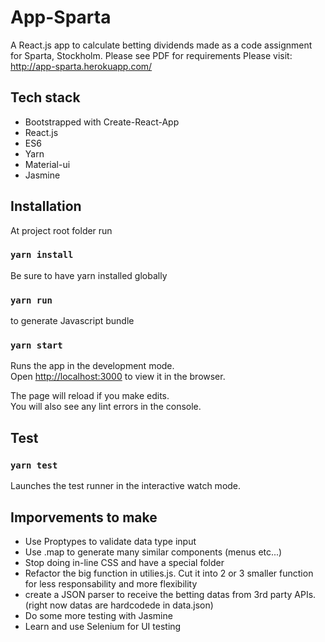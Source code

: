 # App-Sparta

A React.js app to calculate betting dividends
made as a code assignment for Sparta, Stockholm.
Please see PDF for requirements
Please visit: http://app-sparta.herokuapp.com/

## Tech stack

* Bootstrapped with Create-React-App
* React.js
* ES6
* Yarn
* Material-ui
* Jasmine

## Installation

At project root folder run

### `yarn install`

Be sure to have yarn installed globally

### `yarn run`

to generate Javascript bundle

### `yarn start`

Runs the app in the development mode.<br>
Open [http://localhost:3000](http://localhost:3000) to view it in the browser.

The page will reload if you make edits.<br>
You will also see any lint errors in the console.

## Test

### `yarn test`

Launches the test runner in the interactive watch mode.<br>

## Imporvements to make

* Use Proptypes to validate data type input
* Use .map to generate many similar components (menus etc...)
* Stop doing in-line CSS and have a special folder
* Refactor the big function in utilies.js. Cut it into 2 or 3 smaller function for less responsability and more flexibility
* create a JSON parser to receive the betting datas from 3rd party APIs. (right now datas are hardcodede in data.json)
* Do some more testing with Jasmine
* Learn and use Selenium for UI testing
